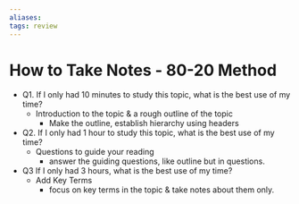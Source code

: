 ```yaml
---
aliases: 
tags: review 
---
```

# How to Take Notes - 80-20 Method
-   Q1. If I only had 10 minutes to study this topic, what is the best use of my time?
    -   Introduction to the topic & a rough outline of the topic
        -   Make the outline, establish hierarchy using headers
-   Q2. If I only had 1 hour to study this topic, what is the best use of my time?
    -   Questions to guide your reading
        -   answer the guiding questions, like outline but in questions.
-   Q3 If I only had 3 hours, what is the best use of my time?
    -   Add Key Terms
        -   focus on key terms in the topic & take notes about them only.

